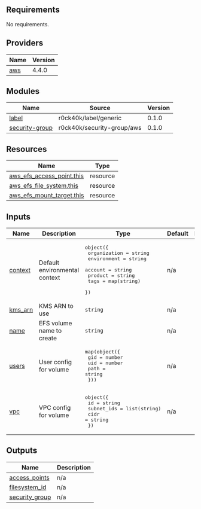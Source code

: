<!-- prettier-ignore-start -->
<!-- markdownlint-disable -->
<!-- BEGINNING OF PRE-COMMIT-TERRAFORM DOCS HOOK -->
## Requirements

No requirements.

## Providers

| Name | Version |
|------|---------|
| <a name="provider_aws"></a> [aws](#provider\_aws) | 4.4.0 |

## Modules

| Name | Source | Version |
|------|--------|---------|
| <a name="module_label"></a> [label](#module\_label) | r0ck40k/label/generic | 0.1.0 |
| <a name="module_security-group"></a> [security-group](#module\_security-group) | r0ck40k/security-group/aws | 0.1.0 |

## Resources

| Name | Type |
|------|------|
| [aws_efs_access_point.this](https://registry.terraform.io/providers/hashicorp/aws/latest/docs/resources/efs_access_point) | resource |
| [aws_efs_file_system.this](https://registry.terraform.io/providers/hashicorp/aws/latest/docs/resources/efs_file_system) | resource |
| [aws_efs_mount_target.this](https://registry.terraform.io/providers/hashicorp/aws/latest/docs/resources/efs_mount_target) | resource |

## Inputs

| Name | Description | Type | Default | Required |
|------|-------------|------|---------|:--------:|
| <a name="input_context"></a> [context](#input\_context) | Default environmental context | <pre>object({<br>    organization = string<br>    environment  = string<br>    account      = string<br>    product      = string<br>    tags         = map(string)<br>  })</pre> | n/a | yes |
| <a name="input_kms_arn"></a> [kms\_arn](#input\_kms\_arn) | KMS ARN to use | `string` | n/a | yes |
| <a name="input_name"></a> [name](#input\_name) | EFS volume name to create | `string` | n/a | yes |
| <a name="input_users"></a> [users](#input\_users) | User config for volume | <pre>map(object({<br>    gid  = number<br>    uid  = number<br>    path = string<br>  }))</pre> | n/a | yes |
| <a name="input_vpc"></a> [vpc](#input\_vpc) | VPC config for volume | <pre>object({<br>    id         = string<br>    subnet_ids = list(string)<br>    cidr       = string<br>  })</pre> | n/a | yes |

## Outputs

| Name | Description |
|------|-------------|
| <a name="output_access_points"></a> [access\_points](#output\_access\_points) | n/a |
| <a name="output_filesystem_id"></a> [filesystem\_id](#output\_filesystem\_id) | n/a |
| <a name="output_security_group"></a> [security\_group](#output\_security\_group) | n/a |
<!-- END OF PRE-COMMIT-TERRAFORM DOCS HOOK -->
<!-- markdownlint-disable -->
<!-- prettier-ignore-end -->
